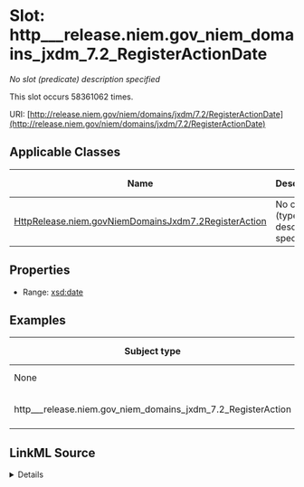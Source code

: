

# Slot: http___release.niem.gov_niem_domains_jxdm_7.2_RegisterActionDate


_No slot (predicate) description specified_






This slot occurs 58361062 times.


URI: [http://release.niem.gov/niem/domains/jxdm/7.2/RegisterActionDate](http://release.niem.gov/niem/domains/jxdm/7.2/RegisterActionDate)



<!-- no inheritance hierarchy -->





## Applicable Classes

| Name | Description | Modifies Slot |
| --- | --- | --- |
| [HttpRelease.niem.govNiemDomainsJxdm7.2RegisterAction](../classes/HttpRelease.niem.govNiemDomainsJxdm7.2RegisterAction.md) | No class (type) description specified |  yes  |







## Properties

* Range: [xsd:date](http://www.w3.org/2001/XMLSchema#date)






## Examples

| Subject type | Object type | Example subject | Example object | Occurrences |
| --- | --- | --- | --- | --- |
| None | date | scales:/DocketEntry/akd;;1:16-cr-00001_de0 | 2016-02-03 | 30414852 |
| http___release.niem.gov_niem_domains_jxdm_7.2_RegisterAction | date | scales:DocketEntry/ga-clayton-magistrate-civil;;0:00-cm-00001_de0 | 2000-01-10 | 27946210 |




## LinkML Source

<details>

```yaml
name: http___release.niem.gov_niem_domains_jxdm_7.2_RegisterActionDate
annotations:
  count:
    tag: count
    value: 58361062
  date:
    tag: date
    value: 30414852
description: No slot (predicate) description specified
examples:
- object:
    example_object: '2016-02-03'
    example_object_type: date
    example_predicate: http://release.niem.gov/niem/domains/jxdm/7.2/RegisterActionDate
    example_subject: scales:/DocketEntry/akd;;1:16-cr-00001_de0
    example_subject_type: None
- object:
    example_object: '2000-01-10'
    example_object_type: date
    example_predicate: http://release.niem.gov/niem/domains/jxdm/7.2/RegisterActionDate
    example_subject: scales:DocketEntry/ga-clayton-magistrate-civil;;0:00-cm-00001_de0
    example_subject_type: http___release.niem.gov_niem_domains_jxdm_7.2_RegisterAction
from_schema: scales-kg
rank: 1000
slot_uri: http://release.niem.gov/niem/domains/jxdm/7.2/RegisterActionDate
alias: http___release.niem.gov_niem_domains_jxdm_7.2_RegisterActionDate
domain_of:
- http___release.niem.gov_niem_domains_jxdm_7.2_RegisterAction
range: date

```
</details>